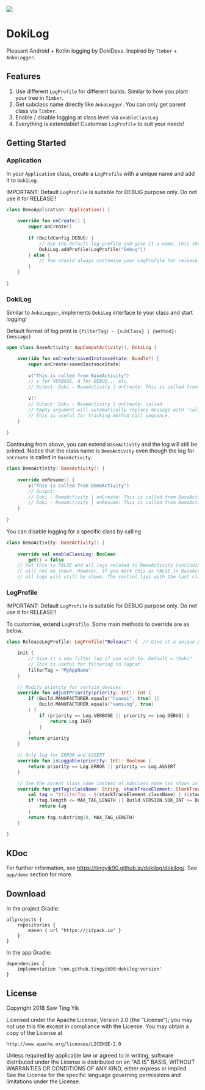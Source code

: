 [![](https://jitpack.io/v/tingyik90/dokilog.svg)](https://jitpack.io/#tingyik90/dokilog)

# DokiLog
Pleasant Android + Kotlin logging by DokiDevs. Inspired by `Timber` + `AnkoLogger`.

## Features
1. Use different `LogProfile` for different builds. Similar to how you plant your tree in `Timber`.
2. Get subclass name directly like `AnkoLogger`. You can only get parent class via `Timber`.
3. Enable / disable logging at class level via `enableClassLog`.
4. Everything is extendable! Customise `LogProfile` to suit your needs!

## Getting Started
### Application
In your `Application` class, create a `LogProfile` with a unique name and add it to `DokiLog`.

IMPORTANT: Default `LogProfile` is suitable for DEBUG purpose only. Do not use it for RELEASE!! 

```kotlin
class DemoApplication: Application() {

    override fun onCreate() {
        super.onCreate()
        
        if (BuildConfig.DEBUG) {
            // Use the default log profile and give it a name, this should be sufficient for most cases.
            DokiLog.addProfile(LogProfile("Debug"))
        } else {
            // You should always customise your LogProfile for release use!! Beware of information leak!!!
        }
    }
    
}
```

### DokiLog
Similar to `AnkoLogger`, implements `DokiLog` interface to your class and start logging!

Default format of log print is `{filterTag} - {subClass} | {method}: {message}`

```kotlin
open class BaseActivity: AppCompatActivity(), DokiLog {

    override fun onCreate(savedInstanceState: Bundle?) {
        super.onCreate(savedInstanceState)
        
        v("This is called from BaseActivity")
        // v for VERBOSE, d for DEBUG... etc.
        // Output: Doki - BaseActivity | onCreate: This is called from BaseActivity
        
        v()
        // Output: Doki - BaseActivity | onCreate: called
        // Empty argument will automatically replace message with 'called'.
        // This is useful for tracking method call sequence.
    }
    
}
```

Continuing from above, you can extend `BaseActivity` and the log will still be printed.
Notice that the class name is `DemoActivity` even though the log for `onCreate` is called in `BaseActivity`.

```kotlin
class DemoActivity: BaseActivity() {
    
    override onResume() {
        v("This is called from DemoActivity")
        // Output:
        // Doki - DemoActivity | onCreate: This is called from BaseActivity
        // Doki - DemoActivity | onResume: This is called from DemoActivity
    }
    
}
```

You can disable logging for a specific class by calling

```kotlin
class DemoActivity: BaseActivity() {
    
    override val enableClassLog: Boolean
        get() = false
    // Set this to FALSE and all logs related to DemoActivity (including those called in BaseActivity)
    // will not be shown. However, if you mark this as FALSE in BaseActivity, and TRUE in DemoActivity,
    // all logs will still be shown. The control lies with the last class which overrides this value.
```

### LogProfile
IMPORTANT: Default `LogProfile` is suitable for DEBUG purpose only. Do not use it for RELEASE!!

To customise, extend `LogProfile`. Some main methods to override are as below.

```kotlin
class ReleaseLogProfile: LogProfile("Release") {  // Give it a unique profile name

    init {
        // Give it a new filter tag if you wish to. Default = "Doki"
        // This is useful for filtering in logcat.
        filterTag = "MyAppName"
    }
    
    // Modify priority for certain devices
    override fun adjustPriority(priority: Int): Int {
        if (Build.MANUFACTURER.equals("huawei", true) ||
            Build.MANUFACTURER.equals("samsung", true)
        ) {
            if (priority == Log.VERBOSE || priority == Log.DEBUG) {
                return Log.INFO
            }
        }
        return priority
    }

    // Only log for ERROR and ASSERT
    override fun isLoggable(priority: Int): Boolean {
        return priority == Log.ERROR || priority == Log.ASSERT
    }

    // Use the parent class name instead of subclass name (as shown in example above)
    override fun getTag(className: String, stackTraceElement: StackTraceElement): String {
        val tag = "$filterTag - ${stackTraceElement.className} | ${stackTraceElement.methodName}"
        if (tag.length <= MAX_TAG_LENGTH || Build.VERSION.SDK_INT >= Build.VERSION_CODES.N) {
            return tag
        }
        return tag.substring(0, MAX_TAG_LENGTH)
    }

}
```

## KDoc
For further information, see https://tingyik90.github.io/dokilog/dokilog/.
See `app/demo` section for more.

## Download
In the project Gradle:
```Gradle
allprojects {
    repositories {
        maven { url "https://jitpack.io" }
    }
}
```

In the app Gradle:
```Gradle
dependencies {
    implementation 'com.github.tingyik90:dokilog:version'
}
```

## License
Copyright 2018 Saw Ting Yik

Licensed under the Apache License, Version 2.0 (the "License");
you may not use this file except in compliance with the License.
You may obtain a copy of the License at

    http://www.apache.org/licenses/LICENSE-2.0

Unless required by applicable law or agreed to in writing, software
distributed under the License is distributed on an "AS IS" BASIS,
WITHOUT WARRANTIES OR CONDITIONS OF ANY KIND, either express or implied.
See the License for the specific language governing permissions and
limitations under the License.
